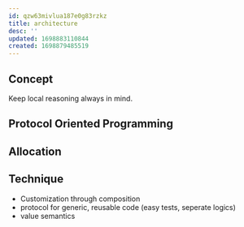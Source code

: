 ```yaml
---
id: qzw63mivlua187e0g83rzkz
title: architecture
desc: ''
updated: 1698883110844
created: 1698879485519
---
```


## Concept

Keep local reasoning always in mind.

## Protocol Oriented Programming

## Allocation

## Technique

- Customization through composition
- protocol for generic, reusable code (easy tests, seperate logics)
- value semantics